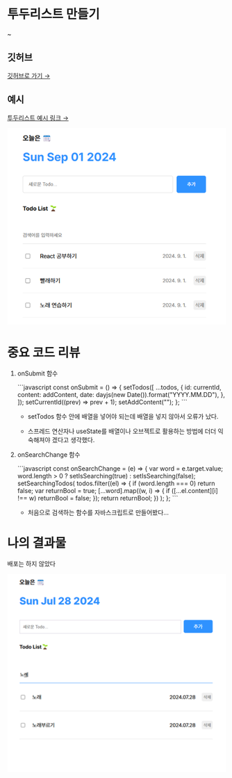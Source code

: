 # 투두리스트 만들기

~

## 깃허브

[깃허브로 가기 →](https://github.com/REACTRIM/week_review/tree/main/3%EC%A3%BC%EC%B0%A8/byul/my-todolist)

## 예시

[투두리스트 예시 링크 →](https://chapter7-dun.vercel.app/)

![week5-1](/public/week5-1.png)

# 중요 코드 리뷰

1. onSubmit 함수

   \`\`\`javascript
   const onSubmit = () => {
   setTodos([
   ...todos,
   {
   id: currentId,
   content: addContent,
   date: dayjs(new Date()).format("YYYY.MM.DD"),
   },
   ]);
   setCurrentId((prev) => prev + 1);
   setAddContent("");
   };
   \`\`\`

   - setTodos 함수 안에 배열을 넣어야 되는데 배열을 넣지 않아서 오류가 났다.

   - 스프레드 연산자나 useState를 배열이나 오브젝트로 활용하는 방법에 더더 익숙해져야 겠다고 생각했다.

2. onSearchChange 함수

   \`\`\`javascript
   const onSearchChange = (e) => {
   var word = e.target.value;
   word.length > 0 ? setIsSearching(true) : setIsSearching(false);
   setSearchingTodos(
   todos.filter((el) => {
   if (word.length === 0) return false;
   var returnBool = true;
   [...word].map((w, i) => {
   if ([...el.content][i] !== w) returnBool = false;
   });
   return returnBool;
   })
   );
   };
   \`\`\`

   - 처음으로 검색하는 함수를 자바스크립트로 만들어봤다...

# 나의 결과물

배포는 하지 않았다

![week5-2](/public/week5-2.png)
